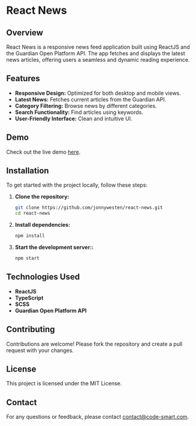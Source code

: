 # React News

## Overview
React News is a responsive news feed application built using ReactJS and the Guardian Open Platform API. The app fetches and displays the latest news articles, offering users a seamless and dynamic reading experience.


## Features
- **Responsive Design:** Optimized for both desktop and mobile views.
- **Latest News:** Fetches current articles from the Guardian API.
- **Category Filtering:** Browse news by different categories.
- **Search Functionality:** Find articles using keywords.
- **User-Friendly Interface:** Clean and intuitive UI.
  
## Demo
Check out the live demo [here](https://news.code-smart.com).

## Installation
To get started with the project locally, follow these steps:

1. **Clone the repository:**
   ```bash
   git clone https://github.com/jonnywesten/react-news.git
   cd react-news
   ```
   
2. **Install dependencies:**

   ```bash
   npm install
   ```

3. **Start the development server::**

   ```bash
   npm start
   ```   

## Technologies Used
- **ReactJS**
- **TypeScript**
- **SCSS**
- **Guardian Open Platform API**

## Contributing
Contributions are welcome! Please fork the repository and create a pull request with your changes.


## License
This project is licensed under the MIT License.

## Contact
For any questions or feedback, please contact [contact@code-smart.com](mailto:contact@code-smart.com).


